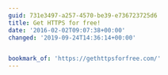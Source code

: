 ```yaml
---
guid: 731e3497-a257-4570-be39-e736723725d6
title: Get HTTPS for free!
date: '2016-02-02T09:07:38+00:00'
changed: '2019-09-24T14:36:14+00:00'


bookmark_of: 'https://gethttpsforfree.com/'
---
```




